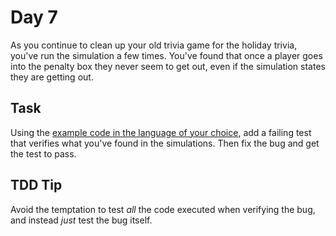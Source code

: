 Day 7
=====
As you continue to clean up your old trivia game for the holiday trivia, you've
run the simulation a few times. You've found that once a player goes into the
penalty box they never seem to get out, even if the simulation states they are
getting out.

Task
----
Using the [example code in the language of your choice][1], add a failing test 
that verifies what you've found in the simulations. Then fix the bug and get the 
test to pass.

TDD Tip
-------
Avoid the temptation to test _all_ the code executed when verifying the bug, and
instead _just_ test the bug itself.

[1]: https://github.com/caradojo/trivia